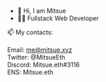 - 👋 Hi, I am Mitsue<br>
- 🏃‍♂️ Fullstack Web Developer<br>

📫 My contacts: <br>
<br>Email: me@mitsue.xyz
<br>Twitter: @MitsueEth
<br>Discord: Mitsue.eth#3116
<br>ENS: Mitsue.eth
